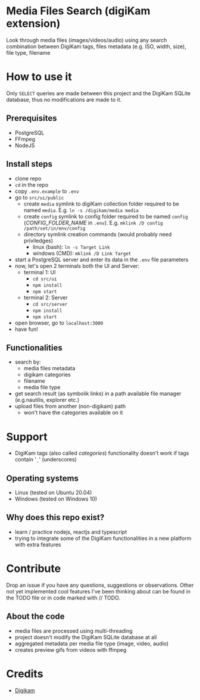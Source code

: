 # Media Files Search (digiKam extension)
Look through media files (images/videos/audio) using any search combination between DigiKam tags, files metadata (e.g. ISO, width, size), file type, filename

# How to use it
Only `SELECT` queries are made between this project and the DigiKam SQLite database, thus no modifications are made to it.

## Prerequisites
- PostgreSQL
- FFmpeg
- NodeJS

## Install steps
- clone repo
- `cd` in the repo
- copy `.env.example` to `.env`
- go to `src/ui/public`
    - create `media` symlink to digiKam collection folder required to be named `media`. E.g. `ln -s /digikam/media media`
    - create `config` symlink to config folder required to be named `config` (*CONFIG_FOLDER_NAME* in `.env`). E.g. `mklink /D config /path/set/in/env/config`
    - directory symlink creation commands (would probably need priviledges)
        - linux (bash): `ln -s Target Link`
        - windows (CMD): `mklink /D Link Target`
- start a PostgreSQL server and enter its data in the `.env` file parameters
- now, let's open 2 terminals both the UI and Server:
    - terminal 1: UI
        - `cd src/ui`
        - `npm install`
        - `npm start`
    - terminal 2: Server
        - `cd src/server`
        - `npm install`
        - `npm start`
- open browser, go to `localhost:3000`
- have fun!

## Functionalities
- search by:
    - media files metadata
    - digikam categories
    - filename
    - media file type
- get search result (as symbolik links) in a path available file manager (e.g.nautilis, explorer etc.)
- upload files from another (non-digikam) path
    - won't have the categories available on it

# Support
- DigiKam tags (also called *categories*) functionality doesn't work if tags contain '`_`' (underscores)

## Operating systems
- Linux (tested on Ubuntu 20.04)
- Windows (tested on Windows 10)

## Why does this repo exist?
- learn / practice nodejs, reactjs and typescript
- trying to integrate some of the DigiKam functionalities in a new platform with extra features

# Contribute
Drop an issue if you have any questions, suggestions or observations. Other not yet implemented cool features I've been thinking about can be found in the TODO file or in code marked with // TODO.

## About the code
- media files are processed using multi-threading
- project doesn't modify the DigiKam SQLite database at all
- aggregated metadata per media file type (image, video, audio)
- creates preview gifs from videos with ffmpeg

# Credits
- [Digikam](https://www.digikam.org)